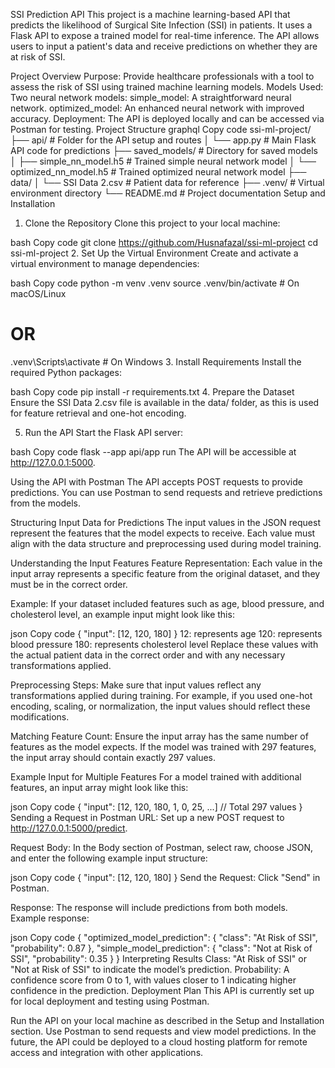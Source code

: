 SSI Prediction API
This project is a machine learning-based API that predicts the likelihood of Surgical Site Infection (SSI) in patients. It uses a Flask API to expose a trained model for real-time inference. The API allows users to input a patient's data and receive predictions on whether they are at risk of SSI.

Project Overview
Purpose: Provide healthcare professionals with a tool to assess the risk of SSI using trained machine learning models.
Models Used: Two neural network models:
simple_model: A straightforward neural network.
optimized_model: An enhanced neural network with improved accuracy.
Deployment: The API is deployed locally and can be accessed via Postman for testing.
Project Structure
graphql
Copy code
ssi-ml-project/
├── api/                              # Folder for the API setup and routes
│   └── app.py                        # Main Flask API code for predictions
├── saved_models/                     # Directory for saved models
│   ├── simple_nn_model.h5            # Trained simple neural network model
│   └── optimized_nn_model.h5         # Trained optimized neural network model
├── data/
│   └── SSI Data 2.csv                # Patient data for reference
├── .venv/                            # Virtual environment directory
└── README.md                         # Project documentation
Setup and Installation
1. Clone the Repository
Clone this project to your local machine:

bash
Copy code
git clone <https://github.com/Husnafazal/ssi-ml-project>
cd ssi-ml-project
2. Set Up the Virtual Environment
Create and activate a virtual environment to manage dependencies:

bash
Copy code
python -m venv .venv
source .venv/bin/activate  # On macOS/Linux
# OR
.venv\Scripts\activate     # On Windows
3. Install Requirements
Install the required Python packages:

bash
Copy code
pip install -r requirements.txt
4. Prepare the Dataset
Ensure the SSI Data 2.csv file is available in the data/ folder, as this is used for feature retrieval and one-hot encoding.

5. Run the API
Start the Flask API server:

bash
Copy code
flask --app api/app run
The API will be accessible at http://127.0.0.1:5000.

Using the API with Postman
The API accepts POST requests to provide predictions. You can use Postman to send requests and retrieve predictions from the models.

Structuring Input Data for Predictions
The input values in the JSON request represent the features that the model expects to receive. Each value must align with the data structure and preprocessing used during model training.

Understanding the Input Features
Feature Representation: Each value in the input array represents a specific feature from the original dataset, and they must be in the correct order.

Example: If your dataset included features such as age, blood pressure, and cholesterol level, an example input might look like this:

json
Copy code
{
    "input": [12, 120, 180]
}
12: represents age
120: represents blood pressure
180: represents cholesterol level
Replace these values with the actual patient data in the correct order and with any necessary transformations applied.

Preprocessing Steps: Make sure that input values reflect any transformations applied during training. For example, if you used one-hot encoding, scaling, or normalization, the input values should reflect these modifications.

Matching Feature Count: Ensure the input array has the same number of features as the model expects. If the model was trained with 297 features, the input array should contain exactly 297 values.

Example Input for Multiple Features
For a model trained with additional features, an input array might look like this:

json
Copy code
{
    "input": [12, 120, 180, 1, 0, 25, ...]  // Total 297 values
}
Sending a Request in Postman
URL: Set up a new POST request to http://127.0.0.1:5000/predict.

Request Body: In the Body section of Postman, select raw, choose JSON, and enter the following example input structure:

json
Copy code
{
  "input": [12, 120, 180]
}
Send the Request: Click "Send" in Postman.

Response: The response will include predictions from both models. Example response:

json
Copy code
{
  "optimized_model_prediction": {
    "class": "At Risk of SSI",
    "probability": 0.87
  },
  "simple_model_prediction": {
    "class": "Not at Risk of SSI",
    "probability": 0.35
  }
}
Interpreting Results
Class: "At Risk of SSI" or "Not at Risk of SSI" to indicate the model’s prediction.
Probability: A confidence score from 0 to 1, with values closer to 1 indicating higher confidence in the prediction.
Deployment Plan
This API is currently set up for local deployment and testing using Postman.

Run the API on your local machine as described in the Setup and Installation section.
Use Postman to send requests and view model predictions.
In the future, the API could be deployed to a cloud hosting platform for remote access and integration with other applications.
